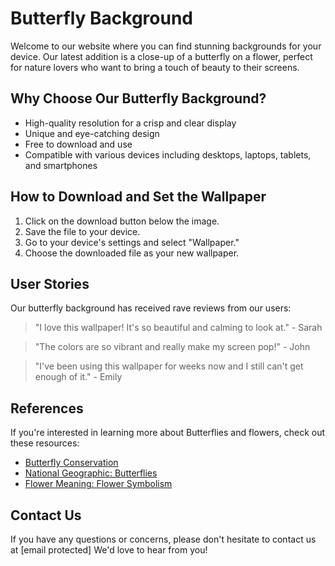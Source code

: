 <!--font:Exo 2-->

# Butterfly Background

Welcome to our website where you can find stunning backgrounds for your device. Our latest addition is a close-up of a butterfly on a flower, perfect for nature lovers who want to bring a touch of beauty to their screens.

## Why Choose Our Butterfly Background?

-   High-quality resolution for a crisp and clear display
-   Unique and eye-catching design
-   Free to download and use
-   Compatible with various devices including desktops, laptops, tablets, and smartphones

## How to Download and Set the Wallpaper

1. Click on the download button below the image.
2. Save the file to your device.
3. Go to your device's settings and select "Wallpaper."
4. Choose the downloaded file as your new wallpaper.

## User Stories

Our butterfly background has received rave reviews from our users:

> "I love this wallpaper! It's so beautiful and calming to look at." - Sarah

> "The colors are so vibrant and really make my screen pop!" - John

> "I've been using this wallpaper for weeks now and I still can't get enough of it." - Emily

## References

If you're interested in learning more about But<wbr>ter<wbr>flies and flowers, check out these resources:

-   [Butterfly Conservation](#)
-   [National Geographic: But<wbr>ter<wbr>flies](#)
-   [Flower Meaning: Flower Symbolism](#)

## Contact Us

If you have any questions or concerns, please don't hesitate to contact us at [email protected] We'd love to hear from you!

<!--

Write me content for website with wallpaper which alt text is:

"A close-up of a butterfly on a flower"

The name/title of the page should not be 1:1 copy of the alt text but rather a real content of the website which is using this wallpaper.

- Use markdown format
- Start with heading
- Heading should be short and concise
- The content should look like a real website
- The website should not be about the wallpaper, wallpaper is just a related background
- Heading should be contain work "wallpaper" or "background"
- Include real sections like references, contact, user stories, etc. use things relevant to the page purpose.
- Feel free to use structure like headings, bullets, numbering, blockquotes, paragraphs, horizontal lines, etc.
- You can use formatting like bold or _italic_
- You can include UTF-8 emojis
- Links should be only #hash anchors (and you can refer to the document itself)
- Do not include images


---


# Beautiful Butterfly Background for Your Device

Welcome to our website where you can find stunning backgrounds for your device. Our latest addition is a close-up of a butterfly on a flower, perfect for nature lovers who want to bring a touch of beauty to their screens.

## Why Choose Our Butterfly Background?

- High-quality resolution for a crisp and clear display
- Unique and eye-catching design
- Free to download and use
- Compatible with various devices including desktops, laptops, tablets, and smartphones

## How to Download and Set the Wallpaper

1. Click on the download button below the image.
2. Save the file to your device.
3. Go to your device's settings and select "Wallpaper."
4. Choose the downloaded file as your new wallpaper.

## User Stories

Our butterfly background has received rave reviews from our users:

> "I love this wallpaper! It's so beautiful and calming to look at." - Sarah

> "The colors are so vibrant and really make my screen pop!" - John

> "I've been using this wallpaper for weeks now and I still can't get enough of it." - Emily

## References

If you're interested in learning more about But<wbr>ter<wbr>flies and flowers, check out these resources:

- [Butterfly Conservation](#)
- [National Geographic: But<wbr>ter<wbr>flies](#)
- [Flower Meaning: Flower Symbolism](#)

## Contact Us

If you have any questions or concerns, please don't hesitate to contact us at [email protected] We'd love to hear from you!

-->
